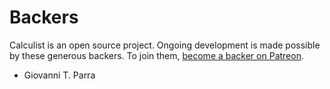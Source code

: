 # Backers

Calculist is an open source project. Ongoing development is made possible by these generous backers. To join them, [become a backer on Patreon](https://www.patreon.com/calculist).

- Giovanni T. Parra
